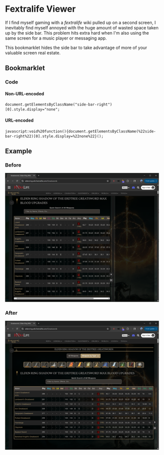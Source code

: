 # Fextralife Viewer

If I find myself gaming with a _fextralife_ wiki pulled up on a second screen, I inevitably find myself annoyed with the huge amount of wasted space taken up by the side bar. This problem hits extra hard when I'm also using the same screen for a music player or messaging app.

This bookmarklet hides the side bar to take advantage of more of your valuable screen real estate.

## Bookmarklet
### Code
#### Non-URL-encoded
```
document.getElementsByClassName("side-bar-right")[0].style.display="none";
```
#### URL-encoded
```
javascript:void%20function(){document.getElementsByClassName(%22side-bar-right%22)[0].style.display=%22none%22}();
```

## Example

### Before
![Elden Ring Fextralife Wiki greatswords page with sidebar](./assets/fextralife-before.png)

### After
![Elden Ring Fextralife Wiki greatswords page without sidebar](./assets/fextralife-after.png)